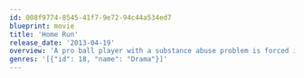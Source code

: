 ```yaml
---
id: 008f9774-8545-41f7-9e72-94c44a534ed7
blueprint: movie
title: 'Home Run'
release_date: '2013-04-19'
overview: 'A pro ball player with a substance abuse problem is forced into rehab in his hometown, finding new hope when he gets honest about his checkered past, and takes on coaching duties for a misfit Little League team'
genres: '[{"id": 18, "name": "Drama"}]'
---
```

